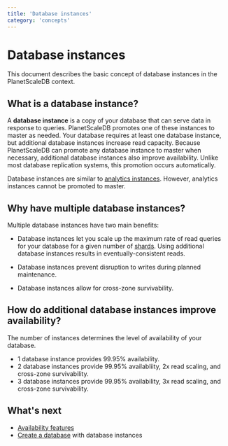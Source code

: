 ```yaml
---
title: 'Database instances'
category: 'concepts'
---
```


# Database instances

This document describes the basic concept of database instances in the PlanetScaleDB context.

## What is a database instance?

A **database instance** is a copy of your database that can serve data in response to queries. PlanetScaleDB promotes one of these instances to master as needed. Your database requires at least one database instance, but additional database instances increase read capacity. Because PlanetScaleDB can promote any database instance to master when necessary, additional database instances also improve availability. Unlike most database replication systems, this promotion occurs automatically.

Database instances are similar to [analytics instances](analytics-instances). However, analytics instances cannot be promoted to master.

## Why have multiple database instances?

Multiple database instances have two main benefits:

- Database instances let you scale up the maximum rate of read queries for your database for a given number of [shards](sharding-schemes). Using additional database instances results in eventually-consistent reads.

- Database instances prevent disruption to writes during planned maintenance.

- Database instances allow for cross-zone survivability.

## How do additional database instances improve availability?

The number of instances determines the level of availability of your database.

- 1 database instance provides 99.95% availability.
- 2 database instances provide 99.95% availabliity, 2x read scaling, and cross-zone survivability.
- 3 database instances provide 99.95% availability, 3x read scaling, and cross-zone survivability.

## What's next

- [Availability features](availability-features)
- [Create a database](creating-database) with database instances
